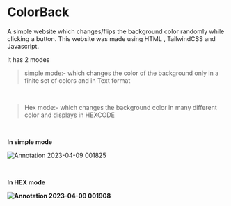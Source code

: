 # ColorBack
A simple website which changes/flips the background color randomly while clicking a button. This website was made using HTML , TailwindCSS and Javascript. <br>

It has 2 modes 
>simple mode:- 
which changes the color of the background only in a finite set of colors and in Text format
<br>

>Hex mode:-
which changes the background color in many different color and displays in HEXCODE

<br>

<b>In simple mode</b>

![Annotation 2023-04-09 001825](https://user-images.githubusercontent.com/98420696/230738013-6c9b529a-2fac-43c8-8cfc-72fc109912e9.png)


<br>

<b>In HEX mode <b>

![Annotation 2023-04-09 001908](https://user-images.githubusercontent.com/98420696/230738015-65a91c8f-6715-4fb0-8b60-99db876e311b.png)


